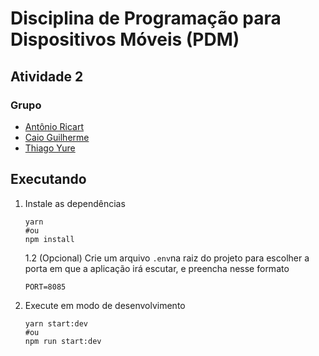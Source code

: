 # Disciplina de Programação para Dispositivos Móveis (PDM)
## Atividade 2

### Grupo
 - [Antônio Ricart](https://github.com/ARJOM)
 - [Caio Guilherme](https://github.com/caioguilherme10)
 - [Thiago Yure](https://github.com/ThiagoYure)


 ## Executando

 1. Instale as dependências
    ```
    yarn
    #ou
    npm install
    ```
    1.2 (Opcional) Crie um arquivo `.env`na raiz do projeto para escolher a porta em que a aplicação irá escutar, e preencha nesse formato
    ```
    PORT=8085
    ```

2. Execute em modo de desenvolvimento
    ```
    yarn start:dev
    #ou
    npm run start:dev
    ```